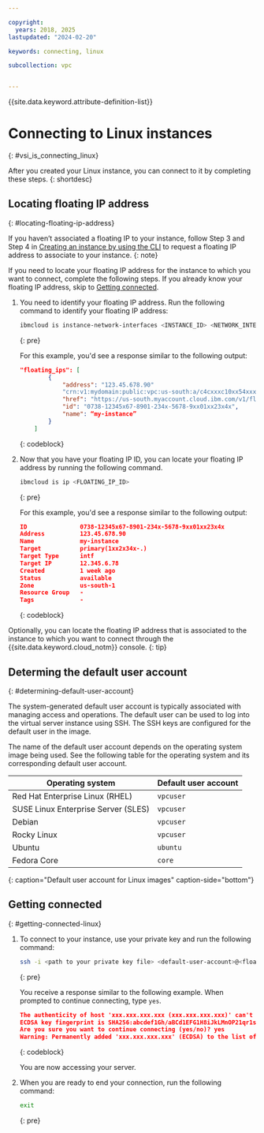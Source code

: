 ```yaml
---

copyright:
  years: 2018, 2025
lastupdated: "2024-02-20"

keywords: connecting, linux

subcollection: vpc


---
```


{{site.data.keyword.attribute-definition-list}}

# Connecting to Linux instances
{: #vsi_is_connecting_linux}

After you created your Linux instance, you can connect to it by completing these steps.
{: shortdesc}

## Locating floating IP address
{: #locating-floating-ip-address}

If you haven’t associated a floating IP to your instance, follow Step 3 and Step 4
in [Creating an instance by using the CLI](/docs/vpc?topic=vpc-creating-virtual-servers&interface=cli#create-instance-cli) to request a floating IP address to associate to your instance.
{: note}

If you need to locate your floating IP address for the instance to which you want to connect, complete the following steps. If you already know your floating IP address, skip to [Getting connected](#getting-connected-linux).

1. You need to identify your floating IP address. Run the following command to identify your floating IP address:

   ```sh
   ibmcloud is instance-network-interfaces <INSTANCE_ID> <NETWORK_INTERFACE_ID> --json
   ```
   {: pre}

   For this example, you'd see a response similar to the following output:

   ```json
   "floating_ips": [
           {
               "address": "123.45.678.90"
               "crn:v1:mydomain:public:vpc:us-south:a/c4cxxxc10xx54xxx9e2xxx59xxx3fa0f::floating_ip:12345x67-8901-234x-5678-9xx01xx23x4x",
               "href": "https://us-south.myaccount.cloud.ibm.com/v1/floating_ips/12345x67-8901-234x-5678-9xx01xx23x4x",
               "id": "0738-12345x67-8901-234x-5678-9xx01xx23x4x",
               "name": “my-instance”
           }
       ]
   ```
   {: codeblock}

2. Now that you have your floating IP ID, you can locate your floating IP address by running the following command.

   ```sh
   ibmcloud is ip <FLOATING_IP_ID>
   ```
   {: pre}

   For this example, you'd see a response similar to the following output:

   ```json
   ID               0738-12345x67-8901-234x-5678-9xx01xx23x4x
   Address          123.45.678.90
   Name             my-instance
   Target           primary(1xx2x34x-.)
   Target Type      intf
   Target IP        12.345.6.78
   Created          1 week ago
   Status           available
   Zone             us-south-1
   Resource Group   -
   Tags             -
   ```
   {: codeblock}

Optionally, you can locate the floating IP address that is associated to the instance to which you want to connect through the {{site.data.keyword.cloud_notm}} console.
{: tip}

## Determing the default user account
{: #determining-default-user-account}

The system-generated default user account is typically associated with managing access and operations. The default user can be used to log into the virtual server instance using SSH. The SSH keys are configured for the default user in the image.

The name of the default user account depends on the operating system image being used. See the following table for the operating system and its corresponding default user account.

| Operating system | Default user account |
|-----------------|----------------|
| Red Hat Enterprise Linux (RHEL) | `vpcuser` |
| SUSE Linux Enterprise Server (SLES) | `vpcuser` |
| Debian | `vpcuser` |
| Rocky Linux | `vpcuser` |
|  Ubuntu | `ubuntu` |
| Fedora Core | `core` |
{: caption="Default user account for Linux images" caption-side="bottom"}

## Getting connected
{: #getting-connected-linux}

1. To connect to your instance, use your private key and run the following command:

   ```sh
   ssh -i <path to your private key file> <default-user-account>@<floating ip address>
   ```
   {: pre}

   You receive a response similar to the following example. When prompted to continue connecting, type `yes`.
   ```json
   The authenticity of host 'xxx.xxx.xxx.xxx (xxx.xxx.xxx.xxx)' can't be established.
   ECDSA key fingerprint is SHA256:abcdef1Gh/aBCd1EFG1H8iJkLMnOP21qr1s/8a3a8aa.
   Are you sure you want to continue connecting (yes/no)? yes
   Warning: Permanently added 'xxx.xxx.xxx.xxx' (ECDSA) to the list of known hosts.
   ```
   {: codeblock}

   You are now accessing your server.

2. When you are ready to end your connection, run the following command:

   ```sh
   exit
   ```
   {: pre}
